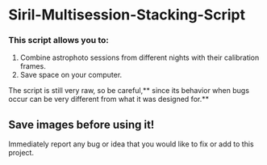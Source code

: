 # Siril-Multisession-Stacking-Script

### This script allows you to:
1. Combine astrophoto sessions from different nights with their calibration frames.
2. Save space on your computer.

The script is still very raw, so be careful,** since its behavior when bugs occur can be very different from what it was designed for.**

## **Save images before using it!** 
Immediately report any bug or idea that you would like to fix or add to this project.
